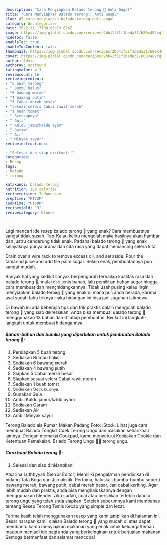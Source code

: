 ```yaml
---
description: "Cara Menyiapkan Balado terong 🍆 Anti Gagal"
title: "Cara Menyiapkan Balado terong 🍆 Anti Gagal"
slug: 45-cara-menyiapkan-balado-terong-anti-gagal
category: Uncategorized
date: 2022-11-17T08:05:19.624Z
image: https://img-global.cpcdn.com/recipes/2bb41f31f1beda31/680x482cq70/balado-terong-foto-resep-utama.jpg
hideToc: false
enableToc: true
enableTocContent: false
thumbnail: https://img-global.cpcdn.com/recipes/2bb41f31f1beda31/680x482cq70/balado-terong-foto-resep-utama.jpg
cover: https://img-global.cpcdn.com/recipes/2bb41f31f1beda31/680x482cq70/balado-terong-foto-resep-utama.jpg
author: Admin
authorAv: notfound
ratingvalue: 4.3
reviewcount: 16
recipeingredient:
- "5 buah terong"
- " Bumbu halus"
- "6 bawang merah"
- "4 bawang putih"
- "5 Cabai merah besar"
- "sesuai selera Cabai rawit merah"
- "1 buah tomat"
- " Secukupnya"
- " Gula"
- " Kaldu jamurkaldu ayam"
- " Garam"
- " Air"
- " Minyak sayur"
recipeinstructions:

- "Selesai dan siap dinikmati!"
categories:
- Resep
tags:
- balado
- terong

katakunci: balado terong 
nutrition: 182 calories
recipecuisine: Indonesian
preptime: "PT23M"
cooktime: "PT60M"
recipeyield: "3"
recipecategory: Dinner

---
```



Lagi mencari ide resep balado terong 🍆 yang enak? Cara membuatnya sangat tidak susah. Tapi Kalau keliru mengolah maka hasilnya akan hambar dan justru cenderung tidak enak. Padahal balado terong 🍆 yang enak selayaknya punya aroma dan cita rasa yang dapat memancing selera kita.


Drain over a wire rack to remove excess oil, and set aside. Pour the tamarind juice and add the palm sugar. Selain enak, pembuatannya pun sangat mudah.

Banyak hal yang sedikit banyak berpengaruh terhadap kualitas rasa dari balado terong 🍆, mulai dari jenis bahan, lalu pemilihan bahan segar hingga cara membuat dan menghidangkannya. Tidak usah pusing kalau ingin menyiapkan balado terong 🍆 yang enak di mana pun anda berada, karena asal sudah tahu triknya maka hidangan ini bisa jadi suguhan istimewa.


Di bawah ini ada beberapa tips dan trik praktis dalam mengolah balado terong 🍆 yang siap dikreasikan. Anda bisa membuat Balado terong 🍆 menggunakan 13 bahan dan 0 tahap pembuatan. Berikut ini langkah-langkah untuk membuat hidangannya.

<!--inarticleads1-->

##### Bahan-bahan dan bumbu yang diperlukan untuk pembuatan Balado terong 🍆:

1. Persiapkan 5 buah terong
1. Sediakan  Bumbu halus:
1. Sediakan 6 bawang merah
1. Sediakan 4 bawang putih
1. Siapkan 5 Cabai merah besar
1. Siapkan sesuai selera Cabai rawit merah
1. Sediakan 1 buah tomat
1. Sediakan  Secukupnya:
1. Gunakan  Gula
1. Ambil  Kaldu jamur/kaldu ayam
1. Sediakan  Garam
1. Sediakan  Air
1. Ambil  Minyak sayur


Terong Balado ala Rumah Makan Padang Foto: iStock. Lihat juga cara membuat Balado Tongkol Cuek Terong Ungu dan masakan sehari-hari lainnya. Dengan memakai Cookpad, kamu menyetujui Kebijakan Cookie dan Ketentuan Pemakaian. Balado Terong Ungu 🍆🍆 terong ungu. 

<!--inarticleads2-->

##### Cara buat Balado terong 🍆:


1. Selesai dan siap dihidangkan!

Atsarina Luthfiyyah (Senior Editor) Memiliki pengalaman pendidikan di bidang Tata Boga dan Jurnalistik. Pertama, haluskan bumbu-bumbu seperti bawang merah, bawang putih, cabai merah besar, dan cabai keriting. Agar lebih mudah dan praktis, anda bisa menghaluskannya dengan menggunakan blender. Jika sudah, cuci atau bersihkan terlebih dahulu terong ungu yang telah anda siapkan. Setelah sebelumnya kami membahas tentang Resep Terong Tumis Kecap yang simple dan lezat. 

Terima kasih telah menggunakan resep yang kami tampilkan di halaman ini. Besar harapan kami, olahan Balado terong 🍆 yang mudah di atas dapat membantu kamu menyiapkan makanan yang enak untuk keluarga/teman maupun menjadi ide bagi anda yang berkeinginan untuk berjualan makanan. Semoga bermanfaat dan selamat mencoba!
